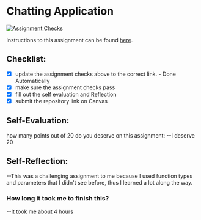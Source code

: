 Chatting Application
=====================
[![Assignment Checks](https://github.com/IT3049C-Students/4-chat-Tyler-2021/actions/workflows/classroom.yml/badge.svg)](https://github.com/IT3049C-Students/4-chat-Tyler-2021/actions/workflows/classroom.yml)

Instructions to this assignment can be found [here](#).

## Checklist:
- [x] update the assignment checks above to the correct link. - Done Automatically
- [x] make sure the assignment checks pass
- [x] fill out the self evaluation and Reflection
- [x] submit the repository link on Canvas

## Self-Evaluation:

how many points out of 20 do you deserve on this assignment:
--I deserve 20
## Self-Reflection:
--This was a challenging assignment to me because I used function types and parameters that I didn't see before, thus I learned a lot along the way.
### How long it took me to finish this?
--It took me about 4 hours
